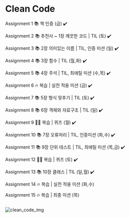 # Clean Code

Assignment 1   📚 책 인증 (금) ✔️

Assignment 2   📚 추천사 ~ 1장 깨끗한 코드 | TIL (토) ✔️

Assignment 3   📚 2장 의미있는 이름 | TIL, 인증 미션 (일) ✔️

Assignment 4   📚 3장 함수 | TIL (월,화) ✔️

Assignment 5   📚 4장 주석 | TIL, 최애틸 미션 (수,목) ✔️


Assignment 6   🔥 복습 | 실전 적용 미션 (금) ✔️

Assignment 7   📚 5장 형식 맞추기 | TIL (토) ✔️

Assignment 8   📚 6장 객체와 자료구조 | TIL (일) ✔️

Assignment 9   🙋🏻 복습 | 퀴즈 (월) ✔️

Assignment 10  📚 7장 오류처리 | TIL, 인증미션 (화,수) ✔️

Assignment 11  📚 9장 단위 테스트 | TIL, 최애틸 미션 (목,금) ✔️


Assignment 12  🙋🏻 복습 | 퀴즈 (토) ✔️

Assignment 13  📚 10장 클래스 | TIL (일,월) ✔️

Assignment 14  🔥 복습 | 실전 적용 미션 (화,수)

Assignment 15  🔥 복습 | 최종 미션 (목)

## 
![clean_code_img](https://github.com/chunjr1/clean_code/assets/37570034/e79e87dd-7077-4be8-96af-d09ccb0b9ac2)
